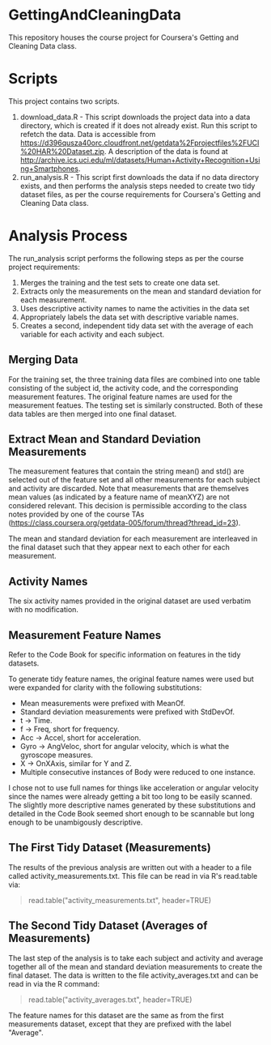 GettingAndCleaningData
======================

This repository houses the course project for Coursera's Getting and Cleaning Data class.

# Scripts

This project contains two scripts.

1. download_data.R - This script downloads the project data into a data directory, which is created if it does not already exist.  Run this script to refetch the data.  Data is accessible from https://d396qusza40orc.cloudfront.net/getdata%2Fprojectfiles%2FUCI%20HAR%20Dataset.zip.  A description of the data is found at http://archive.ics.uci.edu/ml/datasets/Human+Activity+Recognition+Using+Smartphones.
2. run_analysis.R - This script first downloads the data if no data directory exists, and then performs the analysis steps needed to create two tidy dataset files, as per the course requirements for Coursera's Getting and Cleaning Data class.

# Analysis Process

The run_analysis script performs the following steps as per the course project requirements:

1. Merges the training and the test sets to create one data set.
2. Extracts only the measurements on the mean and standard deviation for each measurement. 
3. Uses descriptive activity names to name the activities in the data set
4. Appropriately labels the data set with descriptive variable names. 
5. Creates a second, independent tidy data set with the average of each variable for each activity and each subject. 

## Merging Data

For the training set, the three training data files are combined into one table consisting of the subject id, the activity code, and the corresponding measurement features.  The original feature names are used for the measurement featues.  The testing set is similarly constructed.  Both of these data tables are then merged into one final dataset.

## Extract Mean and Standard Deviation Measurements

The measurement features that contain the string mean() and std() are selected out of the feature set and all other measurements for each subject and activity are discarded.  Note that measurements that are themselves mean values (as indicated by a feature name of meanXYZ) are not considered relevant.  This decision is permissible according to the class notes provided by one of the course TAs (https://class.coursera.org/getdata-005/forum/thread?thread_id=23).

The mean and standard deviation for each measurement are interleaved in the final dataset such that they appear next to each other for each measurement.

## Activity Names

The six activity names provided in the original dataset are used verbatim with no modification.

## Measurement Feature Names

Refer to the Code Book for specific information on features in the tidy datasets.

To generate tidy feature names, the original feature names were used but were expanded for clarity with the following substitutions:

* Mean measurements were prefixed with MeanOf.
* Standard deviation measurements were prefixed with StdDevOf.
* t -> Time.
* f -> Freq, short for frequency.
* Acc -> Accel, short for acceleration.
* Gyro -> AngVeloc, short for angular velocity, which is what the gyroscope measures.
* X -> OnXAxis, similar for Y and Z.
* Multiple consecutive instances of Body were reduced to one instance.

I chose not to use full names for things like acceleration or angular velocity since the names were already getting a bit too long to be easily scanned.  The slightly more descriptive names generated by these substitutions and detailed in the Code Book seemed short enough to be scannable but long enough to be unambigously descriptive.  

## The First Tidy Dataset (Measurements)

The results of the previous analysis are written out with a header to a file called activity_measurements.txt.  This file can be read in via R's read.table via:

> read.table("activity_measurements.txt", header=TRUE)

## The Second Tidy Dataset (Averages of Measurements)

The last step of the analysis is to take each subject and activity and average together all of the mean and standard deviation measurements to create the final dataset.  The data is written to the file activity_averages.txt and can be read in via the R command:

> read.table("activity_averages.txt", header=TRUE)

The feature names for this dataset are the same as from the first measurements dataset, except that they are prefixed with the label "Average".
